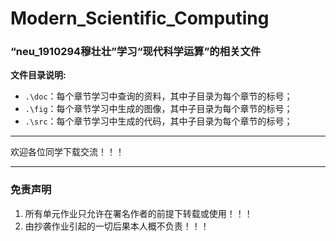 # Modern_Scientific_Computing
### “neu_1910294穆壮壮”学习“现代科学运算”的相关文件
**文件目录说明:**
- `.\doc`：每个章节学习中查询的资料，其中子目录为每个章节的标号；
- `.\fig`：每个章节学习中生成的图像，其中子目录为每个章节的标号；
- `.\src`：每个章节学习中生成的代码，其中子目录为每个章节的标号；
___
欢迎各位同学下载交流！！！
___
### 免责声明
1. 所有单元作业只允许在署名作者的前提下转载或使用！！！
2. 由抄袭作业引起的一切后果本人概不负责！！！
